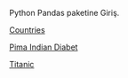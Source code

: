 Python Pandas paketine Giriş.

[Countries](https://raw.githubusercontent.com/cs109/2014_data/master/countries.csv)

[Pima Indian Diabet](https://raw.github.com/vincentarelbundock/Rdatasets/master/csv/MASS/Pima.te.csv)

[Titanic](https://raw.githubusercontent.com/guipsamora/pandas_exercises/master/Visualization/Titanic_Desaster/train.csv)